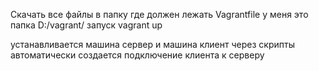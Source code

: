 Скачать все файлы в папку где должен лежать Vagrantfile
у меня это папка D:/vagrant/
запуск vagrant up 

устанавливается машина сервер и машина клиент
через скрипты автоматически создается подключение клиента к серверу 
